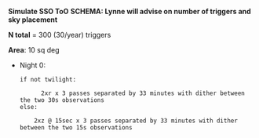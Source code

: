

**Simulate SSO ToO**
**SCHEMA: Lynne will advise on number of triggers and sky placement**

**N total** = 300 (30/year) triggers

**Area**: 10 sq deg

* Night 0:

      if not twilight:

            2xr x 3 passes separated by 33 minutes with dither between the two 30s observations
      else:

          2xz @ 15sec x 3 passes separated by 33 minutes with dither between the two 15s observations

